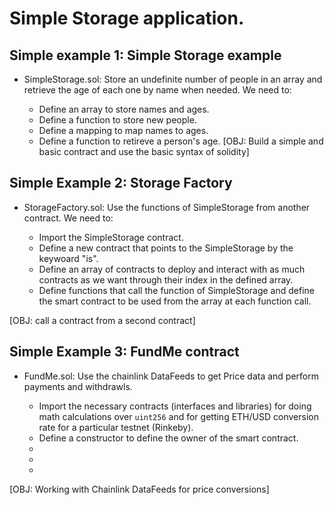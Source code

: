 # Simple Storage application.

## Simple example 1: Simple Storage example

- SimpleStorage.sol: Store an undefinite number of people in an array and retrieve the age of each one by name when needed. We need to: 
	
	- Define an array to store names and ages.
	- Define a function to store new people.
	- Define a mapping to map names to ages.
	- Define a function to retireve a person's age.
[OBJ: Build a simple and basic contract and use the basic syntax of solidity]

## Simple Example 2: Storage Factory

- StorageFactory.sol: Use the functions of SimpleStorage from another contract. We need to:
	
	- Import the SimpleStorage contract.
	- Define a new contract that points to the SimpleStorage by the keywoard "is".
	- Define an array of contracts to deploy and interact with as much contracts as we want through their index in the defined array.
	- Define functions that call the function of SimpleStorage and define the smart contract to be used from the array at each function call.
	
[OBJ: call a contract from a second contract]

## Simple Example 3: FundMe contract

- FundMe.sol: Use the chainlink DataFeeds to get Price data and perform payments and withdrawls.
	
	- Import the necessary contracts (interfaces and libraries) for doing math calculations over ``uint256`` and for getting ETH/USD conversion rate for a particular testnet (Rinkeby).
	- Define a constructor to define the owner of the smart contract.
	- 
	- 
	- 

[OBJ: Working with Chainlink DataFeeds for price conversions]

